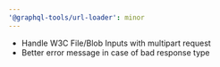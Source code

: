 ```yaml
---
'@graphql-tools/url-loader': minor
---
```


- Handle W3C File/Blob Inputs with multipart request
- Better error message in case of bad response type
